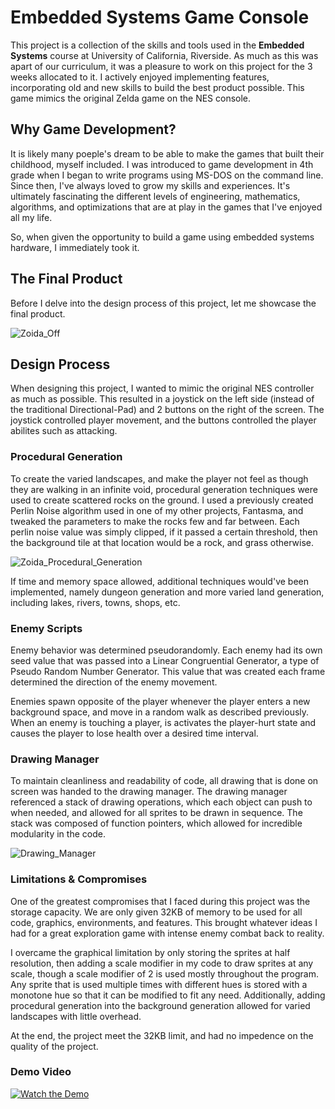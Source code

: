 # Embedded Systems Game Console

This project is a collection of the skills and tools used in the **Embedded Systems** course at University of California, Riverside. As much as this was apart of our curriculum, it was a pleasure to work on this project for the 3 weeks allocated to it. I actively enjoyed implementing features, incorporating old and new skills to build the best product possible. This game mimics the original Zelda game on the NES console.

## Why Game Development?

It is likely many poeple's dream to be able to make the games that built their childhood, myself included. I was introduced to game development in 4th grade when I began to write programs using MS-DOS on the command line. Since then, I've always loved to grow my skills and experiences. It's ultimately fascinating the different levels of engineering, mathematics, algorithms, and optimizations that are at play in the games that I've enjoyed all my life.

So, when given the opportunity to build a game using embedded systems hardware, I immediately took it.

## The Final Product

Before I delve into the design process of this project, let me showcase the final product.

![Zoida_Off](https://github.com/user-attachments/assets/c531448d-b6f0-4d78-b2d2-9df4d20e0a24)


## Design Process

When designing this project, I wanted to mimic the original NES controller as much as possible. This resulted in a joystick on the left side (instead of the traditional Directional-Pad) and 2 buttons on the right of the screen. The joystick controlled player movement, and the buttons controlled the player abilites such as attacking.

### Procedural Generation

To create the varied landscapes, and make the player not feel as though they are walking in an infinite void, procedural generation techniques were used to create scattered rocks on the ground. I used a previously created Perlin Noise algorithm used in one of my other projects, Fantasma, and tweaked the parameters to make the rocks few and far between. Each perlin noise value was simply clipped, if it passed a certain threshold, then the background tile at that location would be a rock, and grass otherwise.

![Zoida_Procedural_Generation](https://github.com/user-attachments/assets/022bd7a6-82f0-4d21-b462-aac0475d3492)


If time and memory space allowed, additional techniques would've been implemented, namely dungeon generation and more varied land generation, including lakes, rivers, towns, shops, etc. 

### Enemy Scripts

Enemy behavior was determined pseudorandomly. Each enemy had its own seed value that was passed into a Linear Congruential Generator, a type of Pseudo Random Number Generator. This value that was created each frame determined the direction of the enemy movement.

Enemies spawn opposite of the player whenever the player enters a new background space, and move in a random walk as described previously. When an enemy is touching a player, is activates the player-hurt state and causes the player to lose health over a desired time interval.

### Drawing Manager

To maintain cleanliness and readability of code, all drawing that is done on screen was handed to the drawing manager. The drawing manager referenced a stack of drawing operations, which each object can push to when needed, and allowed for all sprites to be drawn in sequence. The stack was composed of function pointers, which allowed for incredible modularity in the code.

![Drawing_Manager](https://github.com/user-attachments/assets/1347946b-cc5b-48a7-9978-cbfc4a57bac1)


### Limitations & Compromises

One of the greatest compromises that I faced during this project was the storage capacity. We are only given 32KB of memory to be used for all code, graphics, environments, and features. This brought whatever ideas I had for a great exploration game with intense enemy combat back to reality. 

I overcame the graphical limitation by only storing the sprites at half resolution, then adding a scale modifier in my code to draw sprites at any scale, though a scale modifier of 2 is used mostly throughout the program. Any sprite that is used multiple times with different hues is stored with a monotone hue so that it can be modified to fit any need. Additionally, adding procedural generation into the background generation allowed for varied landscapes with little overhead.

At the end, the project meet the 32KB limit, and had no impedence on the quality of the project.

### Demo Video
[![Watch the Demo](https://github.com/user-attachments/assets/92c1ac80-6e3d-466c-bf59-8a1bc9f206ea)](https://youtu.be/CkpDbP_w0i8)


